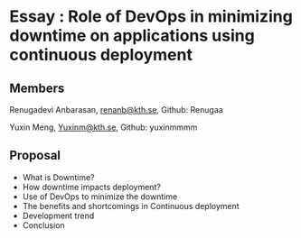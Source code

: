 # Essay : Role of DevOps in minimizing downtime on applications using continuous deployment

## Members

Renugadevi Anbarasan, renanb@kth.se, Github: Renugaa 

Yuxin Meng, Yuxinm@kth.se, Github: yuxinmmmm

## Proposal
* What is Downtime?
* How downtime impacts deployment?
* Use of DevOps to minimize the downtime
* The benefits and shortcomings in Continuous deployment
* Development trend
* Conclusion
